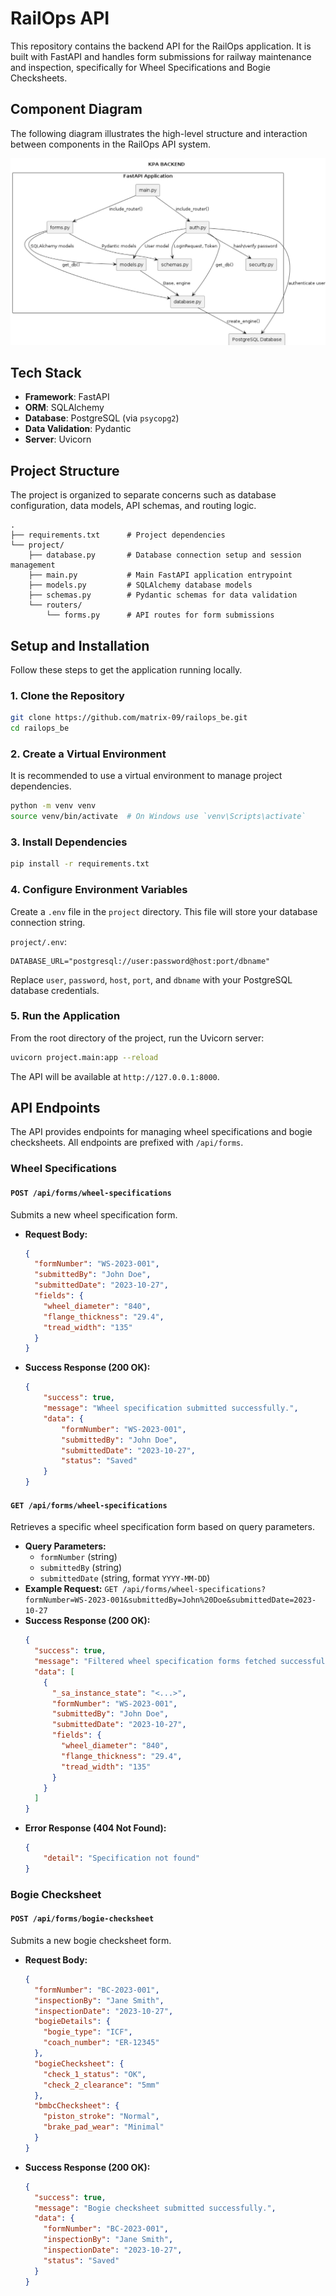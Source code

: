 # RailOps API


This repository contains the backend API for the RailOps application. It is built with FastAPI and handles form submissions for railway maintenance and inspection, specifically for Wheel Specifications and Bogie Checksheets.
## Component Diagram

The following diagram illustrates the high-level structure and interaction between components in the RailOps API system.

![Component Diagram](component.png)
## Tech Stack

*   **Framework**: FastAPI
*   **ORM**: SQLAlchemy
*   **Database**: PostgreSQL (via `psycopg2`)
*   **Data Validation**: Pydantic
*   **Server**: Uvicorn

## Project Structure
The project is organized to separate concerns such as database configuration, data models, API schemas, and routing logic.

```
.
├── requirements.txt      # Project dependencies
└── project/
    ├── database.py       # Database connection setup and session management
    ├── main.py           # Main FastAPI application entrypoint
    ├── models.py         # SQLAlchemy database models
    ├── schemas.py        # Pydantic schemas for data validation
    └── routers/
        └── forms.py      # API routes for form submissions
```

## Setup and Installation

Follow these steps to get the application running locally.

### 1. Clone the Repository
```bash
git clone https://github.com/matrix-09/railops_be.git
cd railops_be
```

### 2. Create a Virtual Environment
It is recommended to use a virtual environment to manage project dependencies.
```bash
python -m venv venv
source venv/bin/activate  # On Windows use `venv\Scripts\activate`
```

### 3. Install Dependencies
```bash
pip install -r requirements.txt
```

### 4. Configure Environment Variables
Create a `.env` file in the `project` directory. This file will store your database connection string.

`project/.env`:
```env
DATABASE_URL="postgresql://user:password@host:port/dbname"
```
Replace `user`, `password`, `host`, `port`, and `dbname` with your PostgreSQL database credentials.

### 5. Run the Application
From the root directory of the project, run the Uvicorn server:
```bash
uvicorn project.main:app --reload
```
The API will be available at `http://127.0.0.1:8000`.

## API Endpoints

The API provides endpoints for managing wheel specifications and bogie checksheets. All endpoints are prefixed with `/api/forms`.

### Wheel Specifications

#### `POST /api/forms/wheel-specifications`
Submits a new wheel specification form.

*   **Request Body:**
    ```json
    {
      "formNumber": "WS-2023-001",
      "submittedBy": "John Doe",
      "submittedDate": "2023-10-27",
      "fields": {
        "wheel_diameter": "840",
        "flange_thickness": "29.4",
        "tread_width": "135"
      }
    }
    ```
*   **Success Response (200 OK):**
    ```json
    {
        "success": true,
        "message": "Wheel specification submitted successfully.",
        "data": {
            "formNumber": "WS-2023-001",
            "submittedBy": "John Doe",
            "submittedDate": "2023-10-27",
            "status": "Saved"
        }
    }
    ```

#### `GET /api/forms/wheel-specifications`
Retrieves a specific wheel specification form based on query parameters.

*   **Query Parameters:**
    * `formNumber` (string)
    * `submittedBy` (string)
    * `submittedDate` (string, format `YYYY-MM-DD`)
*   **Example Request:**
    `GET /api/forms/wheel-specifications?formNumber=WS-2023-001&submittedBy=John%20Doe&submittedDate=2023-10-27`
*   **Success Response (200 OK):**
    ```json
    {
      "success": true,
      "message": "Filtered wheel specification forms fetched successfully.",
      "data": [
        {
          "_sa_instance_state": "<...>",
          "formNumber": "WS-2023-001",
          "submittedBy": "John Doe",
          "submittedDate": "2023-10-27",
          "fields": {
            "wheel_diameter": "840",
            "flange_thickness": "29.4",
            "tread_width": "135"
          }
        }
      ]
    }
    ```
*   **Error Response (404 Not Found):**
    ```json
    {
        "detail": "Specification not found"
    }
    ```

### Bogie Checksheet

#### `POST /api/forms/bogie-checksheet`
Submits a new bogie checksheet form.

*   **Request Body:**
    ```json
    {
      "formNumber": "BC-2023-001",
      "inspectionBy": "Jane Smith",
      "inspectionDate": "2023-10-27",
      "bogieDetails": {
        "bogie_type": "ICF",
        "coach_number": "ER-12345"
      },
      "bogieChecksheet": {
        "check_1_status": "OK",
        "check_2_clearance": "5mm"
      },
      "bmbcChecksheet": {
        "piston_stroke": "Normal",
        "brake_pad_wear": "Minimal"
      }
    }
    ```
*   **Success Response (200 OK):**
    ```json
    {
      "success": true,
      "message": "Bogie checksheet submitted successfully.",
      "data": {
        "formNumber": "BC-2023-001",
        "inspectionBy": "Jane Smith",
        "inspectionDate": "2023-10-27",
        "status": "Saved"
      }
    }
